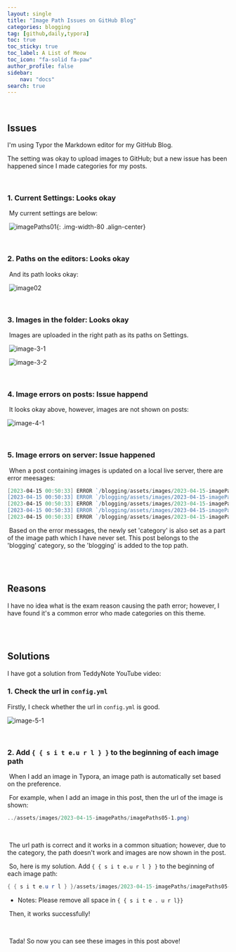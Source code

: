 ```yaml
---
layout: single
title: "Image Path Issues on GitHub Blog"
categories: blogging
tag: [github,daily,typora]
toc: true
toc_sticky: true
toc_label: A List of Meow
toc_icon: "fa-solid fa-paw"
author_profile: false
sidebar:
    nav: "docs"
search: true
---
```


 

<br />

## Issues

I'm using Typor the Markdown editor for my GitHub Blog. 

The setting was okay to upload images to GitHub; but a new issue has been happened since I made categories for my posts.

<br />

### **1. Current Settings: Looks okay**

​	My current settings are below:

​	![imagePaths01]({{site.url}}/assets/images/2023-04-15-imagePaths/imagePaths01.PNG){: .img-width-80 .align-center}

<br />

### **2. Paths on the editors: Looks okay**

​	And its path looks okay:

​	![image02]({{site.url}}/assets/images/2023-04-15-imagePaths/imagePaths02.png)

<br />

### **3. Images in the folder: Looks okay**

​	Images are uploaded in the right path as its paths on Settings.

​	![image-3-1]({{site.url}}/assets/images/2023-04-15-imagePaths/imagePaths03-1.png)

​	![image-3-2]({{site.url}}/assets/images/2023-04-15-imagePaths/imagePaths03-2.png)	

<br />

### **4. Image errors on posts: Issue happend**

​	It looks okay above, however, images are not shown on posts:

![image-4-1]({{site.url}}/assets/images/2023-04-15-imagePaths/imagePaths04-1.png)

<br />

### 5. Image errors on server: Issue happened

​	When a post containing images is updated on a local live server, there are error meesages:		

```powershell
[2023-04-15 00:50:33] ERROR `/blogging/assets/images/2023-04-15-imagePaths/imagePaths01.PNG' not found.
[2023-04-15 00:50:33] ERROR `/blogging/assets/images/2023-04-15-imagePaths/imagePaths02.png' not found.
[2023-04-15 00:50:33] ERROR `/blogging/assets/images/2023-04-15-imagePaths/imagePaths03-1.png' not found.
[2023-04-15 00:50:33] ERROR `/blogging/assets/images/2023-04-15-imagePaths/imagePaths03-2.png' not found.
[2023-04-15 00:50:33] ERROR `/blogging/assets/images/2023-04-15-imagePaths/imagePaths04-1.png' not found.
```



​	Based on the error messages, the newly set 'category' is also set as a part of the image path which I have never set. This post belongs to the 'blogging' category, so the 'blogging' is added to the top path.

<br />

<br />

## Reasons

I have no idea what is the exam reason causing the path error; however, I have found it's a common error who made categories on this theme.

<br />

<br />

## Solutions

I have got a solution from TeddyNote YouTube video:



### 1. Check the url in `config.yml`

Firstly, I check whether the url in `config.yml` is good.



![image-5-1]({{site.url}}/assets/images/2023-04-15-imagePaths/imagePaths05-1.png)



<br />

### 2. Add `{ { s i t e.u r l } }` to the beginning of each image path

​	When I add an image in Typora, an image path is automatically set based on the preference.

​	For example, when I add an image in this post, then the url of the image is shown:

```powershell
../assets/images/2023-04-15-imagePaths/imagePaths05-1.png)
```

<br />

​	The url path is correct and it works in a common situation; however, due to the category, the path doesn't work and images are now shown in the post. 

​	So, here is my solution. Add `{ { s i t e.u r l } }` to the beginning of each image path:

```powershell
{ { s i t e.u r l } }/assets/images/2023-04-15-imagePaths/imagePaths05-1.png
```

* Notes: Please remove all space in `{ { s i t e . u r l}}`

​	Then, it works successfully!

<br />

​	Tada! So now you can see these images in this post above!





